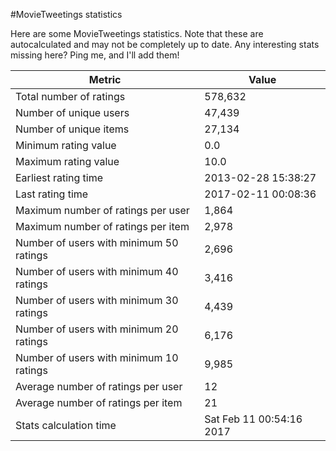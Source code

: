 #MovieTweetings statistics

Here are some MovieTweetings statistics. Note that these are autocalculated and may not be completely up to date. Any interesting stats missing here? Ping me, and I'll add them!

Metric | Value
--- | ---
Total number of ratings                 | 578,632
Number of unique users                  | 47,439
Number of unique items                  | 27,134
Minimum rating value                    | 0.0
Maximum rating value                    | 10.0
Earliest rating time                    | 2013-02-28 15:38:27
Last rating time                        | 2017-02-11 00:08:36
Maximum number of ratings per user      | 1,864
Maximum number of ratings per item      | 2,978
Number of users with minimum 50 ratings | 2,696
Number of users with minimum 40 ratings | 3,416
Number of users with minimum 30 ratings | 4,439
Number of users with minimum 20 ratings | 6,176
Number of users with minimum 10 ratings | 9,985
Average number of ratings per user      | 12
Average number of ratings per item      | 21
Stats calculation time                  | Sat Feb 11 00:54:16 2017

